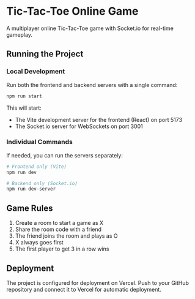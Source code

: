 # Tic-Tac-Toe Online Game

A multiplayer online Tic-Tac-Toe game with Socket.io for real-time gameplay.

## Running the Project

### Local Development

Run both the frontend and backend servers with a single command:

```bash
npm run start
```

This will start:
- The Vite development server for the frontend (React) on port 5173
- The Socket.io server for WebSockets on port 3001

### Individual Commands

If needed, you can run the servers separately:

```bash
# Frontend only (Vite)
npm run dev

# Backend only (Socket.io)
npm run dev-server
```

## Game Rules

1. Create a room to start a game as X
2. Share the room code with a friend
3. The friend joins the room and plays as O
4. X always goes first
5. The first player to get 3 in a row wins

## Deployment

The project is configured for deployment on Vercel. Push to your GitHub repository and connect it to Vercel for automatic deployment.
